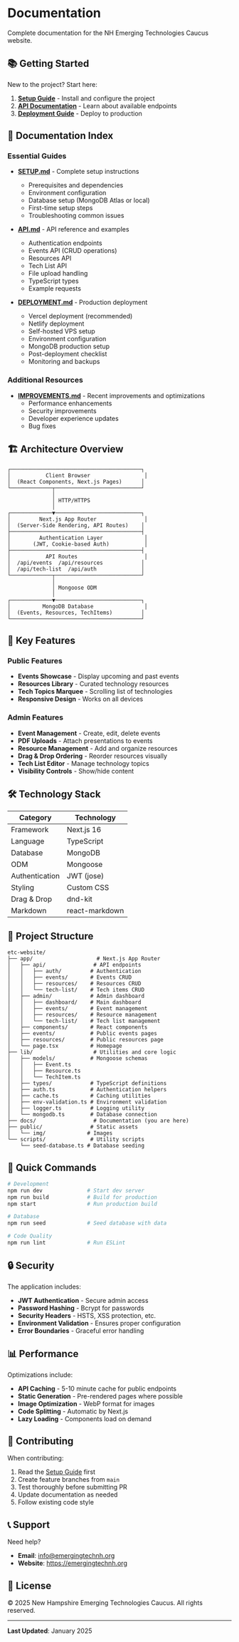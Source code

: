 # Documentation

Complete documentation for the NH Emerging Technologies Caucus website.

## 📚 Getting Started

New to the project? Start here:

1. **[Setup Guide](SETUP.md)** - Install and configure the project
2. **[API Documentation](API.md)** - Learn about available endpoints
3. **[Deployment Guide](DEPLOYMENT.md)** - Deploy to production

## 📖 Documentation Index

### Essential Guides

- **[SETUP.md](SETUP.md)** - Complete setup instructions
  - Prerequisites and dependencies
  - Environment configuration
  - Database setup (MongoDB Atlas or local)
  - First-time setup steps
  - Troubleshooting common issues

- **[API.md](API.md)** - API reference and examples
  - Authentication endpoints
  - Events API (CRUD operations)
  - Resources API
  - Tech List API
  - File upload handling
  - TypeScript types
  - Example requests

- **[DEPLOYMENT.md](DEPLOYMENT.md)** - Production deployment
  - Vercel deployment (recommended)
  - Netlify deployment
  - Self-hosted VPS setup
  - Environment configuration
  - MongoDB production setup
  - Post-deployment checklist
  - Monitoring and backups

### Additional Resources

- **[IMPROVEMENTS.md](IMPROVEMENTS.md)** - Recent improvements and optimizations
  - Performance enhancements
  - Security improvements
  - Developer experience updates
  - Bug fixes

## 🏗️ Architecture Overview

```
┌─────────────────────────────────────────┐
│           Client Browser                 │
│  (React Components, Next.js Pages)      │
└─────────────┬───────────────────────────┘
              │
              │ HTTP/HTTPS
              │
┌─────────────▼───────────────────────────┐
│         Next.js App Router               │
│  (Server-Side Rendering, API Routes)    │
├─────────────────────────────────────────┤
│         Authentication Layer             │
│       (JWT, Cookie-based Auth)           │
├─────────────────────────────────────────┤
│           API Routes                     │
│  /api/events  /api/resources            │
│  /api/tech-list  /api/auth              │
└─────────────┬───────────────────────────┘
              │
              │ Mongoose ODM
              │
┌─────────────▼───────────────────────────┐
│          MongoDB Database                │
│  (Events, Resources, TechItems)         │
└─────────────────────────────────────────┘
```

## 🔑 Key Features

### Public Features
- **Events Showcase** - Display upcoming and past events
- **Resources Library** - Curated technology resources
- **Tech Topics Marquee** - Scrolling list of technologies
- **Responsive Design** - Works on all devices

### Admin Features
- **Event Management** - Create, edit, delete events
- **PDF Uploads** - Attach presentations to events
- **Resource Management** - Add and organize resources
- **Drag & Drop Ordering** - Reorder resources visually
- **Tech List Editor** - Manage technology topics
- **Visibility Controls** - Show/hide content

## 🛠️ Technology Stack

| Category | Technology |
|----------|------------|
| Framework | Next.js 16 |
| Language | TypeScript |
| Database | MongoDB |
| ODM | Mongoose |
| Authentication | JWT (jose) |
| Styling | Custom CSS |
| Drag & Drop | dnd-kit |
| Markdown | react-markdown |

## 📁 Project Structure

```
etc-website/
├── app/                    # Next.js App Router
│   ├── api/               # API endpoints
│   │   ├── auth/         # Authentication
│   │   ├── events/       # Events CRUD
│   │   ├── resources/    # Resources CRUD
│   │   └── tech-list/    # Tech items CRUD
│   ├── admin/            # Admin dashboard
│   │   ├── dashboard/    # Main dashboard
│   │   ├── events/       # Event management
│   │   ├── resources/    # Resource management
│   │   └── tech-list/    # Tech list management
│   ├── components/       # React components
│   ├── events/           # Public events pages
│   ├── resources/        # Public resources page
│   └── page.tsx          # Homepage
├── lib/                   # Utilities and core logic
│   ├── models/           # Mongoose schemas
│   │   ├── Event.ts
│   │   ├── Resource.ts
│   │   └── TechItem.ts
│   ├── types/            # TypeScript definitions
│   ├── auth.ts           # Authentication helpers
│   ├── cache.ts          # Caching utilities
│   ├── env-validation.ts # Environment validation
│   ├── logger.ts         # Logging utility
│   └── mongodb.ts        # Database connection
├── docs/                  # Documentation (you are here)
├── public/               # Static assets
│   └── img/             # Images
└── scripts/              # Utility scripts
    └── seed-database.ts # Database seeding
```

## 🚀 Quick Commands

```bash
# Development
npm run dev              # Start dev server
npm run build            # Build for production
npm start                # Run production build

# Database
npm run seed             # Seed database with data

# Code Quality
npm run lint             # Run ESLint
```

## 🔒 Security

The application includes:
- **JWT Authentication** - Secure admin access
- **Password Hashing** - Bcrypt for passwords
- **Security Headers** - HSTS, XSS protection, etc.
- **Environment Validation** - Ensures proper configuration
- **Error Boundaries** - Graceful error handling

## 📊 Performance

Optimizations include:
- **API Caching** - 5-10 minute cache for public endpoints
- **Static Generation** - Pre-rendered pages where possible
- **Image Optimization** - WebP format for images
- **Code Splitting** - Automatic by Next.js
- **Lazy Loading** - Components load on demand

## 🤝 Contributing

When contributing:
1. Read the [Setup Guide](SETUP.md) first
2. Create feature branches from `main`
3. Test thoroughly before submitting PR
4. Update documentation as needed
5. Follow existing code style

## 📞 Support

Need help?
- **Email**: info@emergingtechnh.org
- **Website**: https://emergingtechnh.org

## 📝 License

© 2025 New Hampshire Emerging Technologies Caucus. All rights reserved.

---

**Last Updated**: January 2025
